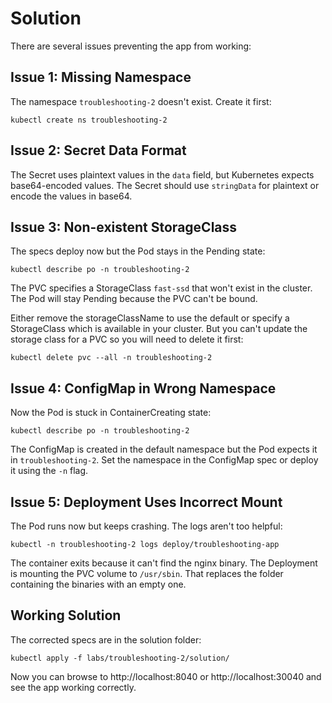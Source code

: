 # Solution

There are several issues preventing the app from working:

## Issue 1: Missing Namespace

The namespace `troubleshooting-2` doesn't exist. Create it first:

```
kubectl create ns troubleshooting-2
```

## Issue 2: Secret Data Format

The Secret uses plaintext values in the `data` field, but Kubernetes expects base64-encoded values. The Secret should use `stringData` for plaintext or encode the values in base64. 

## Issue 3: Non-existent StorageClass

The specs deploy now but the Pod stays in the Pending state:

```
kubectl describe po -n troubleshooting-2
```

The PVC specifies a StorageClass `fast-ssd` that won't exist in the cluster. The Pod will stay Pending because the PVC can't be bound. 

Either remove the storageClassName to use the default or specify a  StorageClass which is available in your cluster. But you can't update the storage class for a PVC so you will need to delete it first:

```
kubectl delete pvc --all -n troubleshooting-2
```

## Issue 4: ConfigMap in Wrong Namespace

Now the Pod is stuck in ContainerCreating state:

```
kubectl describe po -n troubleshooting-2
```

The ConfigMap is created in the default namespace but the Pod expects it in `troubleshooting-2`. Set the namespace in the ConfigMap spec or deploy it using the `-n` flag.

## Issue 5: Deployment Uses Incorrect Mount

The Pod runs now but keeps crashing. The logs aren't too helpful:

```
kubectl -n troubleshooting-2 logs deploy/troubleshooting-app
```

The container exits because it can't find the nginx binary. The Deployment is mounting the PVC volume to `/usr/sbin`. That replaces the folder containing the binaries with an empty one.

## Working Solution

The corrected specs are in the solution folder:

```
kubectl apply -f labs/troubleshooting-2/solution/
```

Now you can browse to http://localhost:8040 or http://localhost:30040 and see the app working correctly.